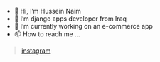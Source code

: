 - 👋 Hi, I’m Hussein Naim 
- 👀 I’m django apps developer from Iraq 
- 🌱 I’m currently working on an e-commerce app
- 📫 How to reach me ...
> [instagram](https://instagram.com/iambedev)

<!---
iamhusseinnaim/iamhusseinnaim is a ✨ special ✨ repository because its `README.md` (this file) appears on your GitHub profile.
You can click the Preview link to take a look at your changes.
--->
